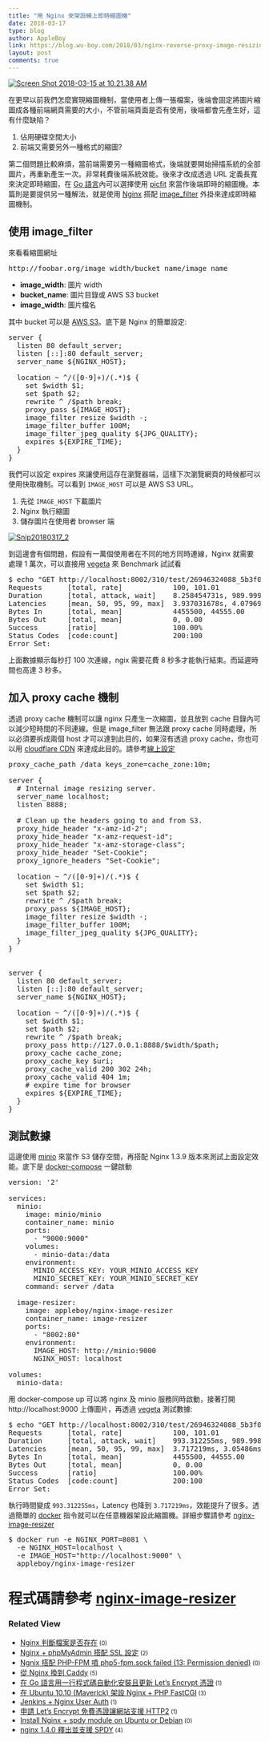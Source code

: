 ```yaml
---
title: "用 Nginx 來架設線上即時縮圖機"
date: 2018-03-17
type: blog
author: AppleBoy
link: https://blog.wu-boy.com/2018/03/nginx-reverse-proxy-image-resizing/
layout: post
comments: true
---
```


<a href="https://www.flickr.com/photos/appleboy/26946324088/in/dateposted-public/" title="Screen Shot 2018-03-15 at 10.21.38 AM"><img alt="Screen Shot 2018-03-15 at 10.21.38 AM" src="https://i0.wp.com/farm1.staticflickr.com/790/26946324088_93725a917b_z.jpg?w=840&#038;ssl=1" /></a>

在更早以前我們怎麼實現縮圖機制，當使用者上傳一張檔案，後端會固定將圖片縮圖成各種前端網頁需要的大小，不管前端頁面是否有使用，後端都會先產生好，這有什麼缺陷？

<ol>
<li>佔用硬碟空間大小</li>
<li>前端又需要另外一種格式的縮圖?</li>
</ol>

第二個問題比較麻煩，當前端需要另一種縮圖格式，後端就要開始掃描系統的全部圖片，再重新產生一次。非常耗費後端系統效能。後來才改成透過 URL 定義長寬來決定即時縮圖，在 <a href="https://golang.org">Go 語言</a>內可以選擇使用 <a href="https://github.com/thoas/picfit">picfit</a> 來當作後端即時的縮圖機。本篇則是要提供另一種解法，就是使用 <a href="http://nginx.org">Nginx</a> 搭配 <a href="http://nginx.org/en/docs/http/ngx_http_image_filter_module.html">image_filter</a> 外掛來達成即時縮圖機制。

<span id="more-6977"></span>

<h2>使用 image_filter</h2>

來看看縮圖網址

<pre class="brush: plain; title: ; notranslate">
http://foobar.org/image_width/bucket_name/image_name
</pre>

<ul>
<li><strong>image_width</strong>: 圖片 width</li>
<li><strong>bucket_name</strong>: 圖片目錄或 AWS S3 bucket</li>
<li><strong>image_width</strong>: 圖片檔名</li>
</ul>

其中 bucket 可以是 <a href="https://aws.amazon.com/tw/s3/">AWS S3</a>。底下是 Nginx 的簡單設定:

<pre class="brush: plain; title: ; notranslate">
server {
  listen 80 default_server;
  listen [::]:80 default_server;
  server_name ${NGINX_HOST};

  location ~ ^/([0-9]+)/(.*)$ {
    set $width $1;
    set $path $2;
    rewrite ^ /$path break;
    proxy_pass ${IMAGE_HOST};
    image_filter resize $width -;
    image_filter_buffer 100M;
    image_filter_jpeg_quality ${JPG_QUALITY};
    expires ${EXPIRE_TIME};
  }
}
</pre>

我們可以設定 expires 來讓使用這存在瀏覽器端，這樣下次瀏覽網頁的時候都可以使用快取機制。可以看到 <code>IMAGE_HOST</code> 可以是 AWS S3 URL。

<ol>
<li>先從 <code>IMAGE_HOST</code> 下載圖片</li>
<li>Nginx 執行縮圖</li>
<li>儲存圖片在使用者 browser 端</li>
</ol>

<a href="https://www.flickr.com/photos/appleboy/40809061222/in/dateposted-public/" title="Snip20180317_2"><img alt="Snip20180317_2" src="https://i1.wp.com/farm1.staticflickr.com/817/40809061222_088e694426_z.jpg?w=840&#038;ssl=1" /></a>

到這邊會有個問題，假設有一萬個使用者在不同的地方同時連線，Nginx 就需要處理 1 萬次，可以直接用 <a href="https://github.com/tsenart/vegeta">vegeta</a> 來 Benchmark 試試看

<pre class="brush: plain; title: ; notranslate">
$ echo "GET http://localhost:8002/310/test/26946324088_5b3f0b1464_o.png" | vegeta attack -rate=100 -connections=1 -duration=1s | tee results.bin | vegeta report
Requests      [total, rate]            100, 101.01
Duration      [total, attack, wait]    8.258454731s, 989.999ms, 7.268455731s
Latencies     [mean, 50, 95, 99, max]  3.937031678s, 4.079690985s, 6.958110121s, 7.205018428s, 7.268455731s
Bytes In      [total, mean]            4455500, 44555.00
Bytes Out     [total, mean]            0, 0.00
Success       [ratio]                  100.00%
Status Codes  [code:count]             200:100
Error Set:
</pre>

上面數據顯示每秒打 100 次連線，ngix 需要花費 8 秒多才能執行結束。而延遲時間也高達 3 秒多。

<h2>加入 proxy cache 機制</h2>

透過 proxy cache 機制可以讓 nginx 只產生一次縮圖，並且放到 cache 目錄內可以減少短時間的不同連線。但是 image_filter 無法跟 proxy cache 同時處理，所以必須要拆成兩個 host 才可以達到此目的，如果沒有透過 proxy cache，你也可以用 <a href="https://www.cloudflare.com/cdn/">cloudflare CDN</a> 來達成此目的。請參考<a href="https://github.com/appleboy/nginx-image-resizer/blob/ab1e460de8774eccc4cae06a5c7e37536899126e/default.conf#L1-L44">線上設定</a>

<pre class="brush: plain; title: ; notranslate">
proxy_cache_path /data keys_zone=cache_zone:10m;

server {
  # Internal image resizing server.
  server_name localhost;
  listen 8888;

  # Clean up the headers going to and from S3.
  proxy_hide_header "x-amz-id-2";
  proxy_hide_header "x-amz-request-id";
  proxy_hide_header "x-amz-storage-class";
  proxy_hide_header "Set-Cookie";
  proxy_ignore_headers "Set-Cookie";

  location ~ ^/([0-9]+)/(.*)$ {
    set $width $1;
    set $path $2;
    rewrite ^ /$path break;
    proxy_pass ${IMAGE_HOST};
    image_filter resize $width -;
    image_filter_buffer 100M;
    image_filter_jpeg_quality ${JPG_QUALITY};
  }
}


server {
  listen 80 default_server;
  listen [::]:80 default_server;
  server_name ${NGINX_HOST};

  location ~ ^/([0-9]+)/(.*)$ {
    set $width $1;
    set $path $2;
    rewrite ^ /$path break;
    proxy_pass http://127.0.0.1:8888/$width/$path;
    proxy_cache cache_zone;
    proxy_cache_key $uri;
    proxy_cache_valid 200 302 24h;
    proxy_cache_valid 404 1m;
    # expire time for browser
    expires ${EXPIRE_TIME};
  }
}
</pre>

<h2>測試數據</h2>

這邊使用 <a href="https://minio.io/">minio</a> 來當作 S3 儲存空間，再搭配 Nginx 1.3.9 版本來測試上面設定效能。底下是 <a href="https://docs.docker.com/compose/">docker-compose</a> 一鍵啟動

<pre class="brush: plain; title: ; notranslate">
version: &#039;2&#039;

services:
  minio:
    image: minio/minio
    container_name: minio
    ports:
      - "9000:9000"
    volumes:
      - minio-data:/data
    environment:
      MINIO_ACCESS_KEY: YOUR_MINIO_ACCESS_KEY
      MINIO_SECRET_KEY: YOUR_MINIO_SECRET_KEY
    command: server /data

  image-resizer:
    image: appleboy/nginx-image-resizer
    container_name: image-resizer
    ports:
      - "8002:80"
    environment:
      IMAGE_HOST: http://minio:9000
      NGINX_HOST: localhost

volumes:
  minio-data:
</pre>

用 docker-compose up 可以將 nginx 及 minio 服務同時啟動，接著打開 http://localhost:9000 上傳圖片，再透過 <a href="https://github.com/tsenart/vegeta">vegeta</a> 測試數據:

<pre class="brush: plain; title: ; notranslate">
$ echo "GET http://localhost:8002/310/test/26946324088_5b3f0b1464_o.png" | vegeta attack -rate=100 -connections=1 -duration=1s | tee results.bin | vegeta report
Requests      [total, rate]            100, 101.01
Duration      [total, attack, wait]    993.312255ms, 989.998ms, 3.314255ms
Latencies     [mean, 50, 95, 99, max]  3.717219ms, 3.05486ms, 8.891027ms, 12.488937ms, 12.520428ms
Bytes In      [total, mean]            4455500, 44555.00
Bytes Out     [total, mean]            0, 0.00
Success       [ratio]                  100.00%
Status Codes  [code:count]             200:100
Error Set:
</pre>

執行時間變成 <code>993.312255ms</code>，Latency 也降到 <code>3.717219ms</code>，效能提升了很多。透過簡單的 <a href="https://www.docker.com">docker</a> 指令就可以在任意機器架設此縮圖機。詳細步驟請參考 <a href="https://github.com/appleboy/nginx-image-resizer">nginx-image-resizer</a>

<pre class="brush: plain; title: ; notranslate">
$ docker run -e NGINX_PORT=8081 \
  -e NGINX_HOST=localhost \
  -e IMAGE_HOST="http://localhost:9000" \
  appleboy/nginx-image-resizer
</pre>

<h1>程式碼請參考 <a href="https://github.com/appleboy/nginx-image-resizer">nginx-image-resizer</a></h1>
<div class="wp_rp_wrap  wp_rp_plain"><div class="wp_rp_content"><h3 class="related_post_title">Related View</h3><ul class="related_post wp_rp"><li><a class="wp_rp_title" href="https://blog.wu-boy.com/2012/11/nginx-check-if-file-exists/">Nginx 判斷檔案是否存在</a><small class="wp_rp_comments_count"> (0)</small><br /></li><li><a class="wp_rp_title" href="https://blog.wu-boy.com/2013/06/force-phpmyadmin-ssl-with-nginx/">Nginx + phpMyAdmin 搭配 SSL 設定</a><small class="wp_rp_comments_count"> (2)</small><br /></li><li><a class="wp_rp_title" href="https://blog.wu-boy.com/2014/06/ngnix-php5-fpm-sock-failed-permission-denied/">Ngnix 搭配 PHP-FPM 噴 php5-fpm.sock failed (13: Permission denied)</a><small class="wp_rp_comments_count"> (0)</small><br /></li><li><a class="wp_rp_title" href="https://blog.wu-boy.com/2017/11/migrate-nginx-to-caddy/">從 Nginx 換到 Caddy</a><small class="wp_rp_comments_count"> (5)</small><br /></li><li><a class="wp_rp_title" href="https://blog.wu-boy.com/2017/04/1-line-letsencrypt-https-servers-in-golang/">在 Go 語言用一行程式碼自動化安裝且更新 Let’s Encrypt 憑證</a><small class="wp_rp_comments_count"> (1)</small><br /></li><li><a class="wp_rp_title" href="https://blog.wu-boy.com/2012/05/php-fastcgi-with-nginx-on-ubuntu-10-10-maverick/">在 Ubuntu 10.10 (Maverick) 架設 Nginx + PHP FastCGI</a><small class="wp_rp_comments_count"> (3)</small><br /></li><li><a class="wp_rp_title" href="https://blog.wu-boy.com/2013/11/jenkins-nginx-auth/">Jenkins + Nginx User Auth</a><small class="wp_rp_comments_count"> (1)</small><br /></li><li><a class="wp_rp_title" href="https://blog.wu-boy.com/2016/10/website-support-http2-using-letsencrypt/">申請 Let&#8217;s Encrypt 免費憑證讓網站支援 HTTP2</a><small class="wp_rp_comments_count"> (1)</small><br /></li><li><a class="wp_rp_title" href="https://blog.wu-boy.com/2013/04/install-nginx-spdy-module-on-ubuntu-or-debian/">Install Nginx + spdy module on Ubuntu or Debian</a><small class="wp_rp_comments_count"> (0)</small><br /></li><li><a class="wp_rp_title" href="https://blog.wu-boy.com/2013/04/nginx-1-4-0-support-spdy-module/">nginx 1.4.0 釋出並支援 SPDY</a><small class="wp_rp_comments_count"> (4)</small><br /></li></ul></div></div>